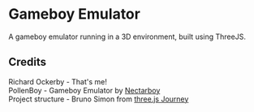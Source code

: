 # Gameboy Emulator

A gameboy emulator running in a 3D environment, built using ThreeJS.

## Credits

Richard Ockerby - That's me!  
PollenBoy - Gameboy Emulator by [Nectarboy](https://github.com/nectarboy/gameboy)  
Project structure - Bruno Simon from [three.js Journey](https://threejs-journey.com/)
